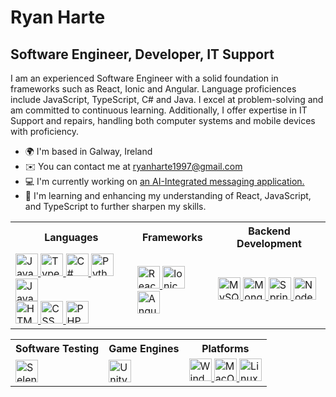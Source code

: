Ryan Harte 
===================================================================================================================================

Software Engineer, Developer, IT Support
--------------------------------------------------

I am an experienced Software Engineer with a solid foundation in frameworks such as React, Ionic and Angular. Language proficiences include JavaScript, TypeScript, C# and Java. I excel at problem-solving and am committed to continuous learning. Additionally, I offer expertise in IT Support and repairs, handling both computer systems and mobile devices with proficiency.

* 🌍  I'm based in Galway, Ireland
* ✉️  You can contact me at [ryanharte1997@gmail.com](mailto:ryanharte1997@gmail.com)
* 💻  I'm currently working on [an AI-Integrated messaging application.](http://github.com/The-Mad-Ryanosaurus/Final-Year-Project.git) 
* 🧠  I'm learning and enhancing my understanding of React, JavaScript, and TypeScript to further sharpen my skills.

<div align="centre">
<table>
    <tr>
        <th>Languages</th>
        <th>Frameworks</th>
        <th>Backend Development</th>
    </tr>
    <tr>
        <td>
            <a href="https://developer.mozilla.org/en-US/docs/Web/JavaScript" target="_blank" rel="noreferrer">
                <img src="https://raw.githubusercontent.com/danielcranney/readme-generator/main/public/icons/skills/javascript-colored.svg" width="36" height="36" alt="JavaScript" />
            </a>
            <a href="https://www.typescriptlang.org/" target="_blank" rel="noreferrer">
                <img src="https://raw.githubusercontent.com/danielcranney/readme-generator/main/public/icons/skills/typescript-colored.svg" width="36" height="36" alt="TypeScript" />
            </a>
            <a href="https://docs.microsoft.com/en-us/dotnet/csharp/" target="_blank" rel="noreferrer">
                <img src="https://raw.githubusercontent.com/danielcranney/readme-generator/main/public/icons/skills/csharp-colored.svg" width="36" height="36" alt="C#" />
            </a>
            <a href="https://www.python.org/" target="_blank" rel="noreferrer">
                <img src="https://raw.githubusercontent.com/danielcranney/readme-generator/main/public/icons/skills/python-colored.svg" width="36" height="36" alt="Python" />
            </a>
            <a href="https://www.oracle.com/java/" target="_blank" rel="noreferrer">
                <img src="https://raw.githubusercontent.com/danielcranney/readme-generator/main/public/icons/skills/java-colored.svg" width="36" height="36" alt="Java" />
            </a>
            <br>
            <a href="https://developer.mozilla.org/en-US/docs/Glossary/HTML5" target="_blank" rel="noreferrer">
                <img src="https://raw.githubusercontent.com/danielcranney/readme-generator/main/public/icons/skills/html5-colored.svg" width="36" height="36" alt="HTML5" />
            </a>
            <a href="https://www.w3.org/Style/CSS/Overview.en.html" target="_blank" rel="noreferrer">
                <img src="https://www.vectorlogo.zone/logos/w3_css/w3_css-official.svg" width="36" height="36" alt="CSS" />
            </a>
            <a href="https://www.php.net/" target="_blank" rel="noreferrer">
                <img src="https://raw.githubusercontent.com/danielcranney/readme-generator/main/public/icons/skills/php-colored.svg" width="36" height="36" alt="PHP" />
            </a>
        </td>
        <td>
            <a href="https://reactjs.org/" target="_blank" rel="noreferrer">
                <img src="https://raw.githubusercontent.com/danielcranney/readme-generator/main/public/icons/skills/react-colored.svg" width="36" height="36" alt="React" />
            </a>
            <a href="https://ionicframework.com/" target="_blank" rel="noreferrer">
                <img src="https://www.vectorlogo.zone/logos/ionicframework/ionicframework-icon.svg" width="36" height="36" alt="Ionic" />
            </a>
            <a href="https://angular.io/" target="_blank" rel="noreferrer">
                <img src="https://raw.githubusercontent.com/danielcranney/readme-generator/main/public/icons/skills/angularjs-colored.svg" width="36" height="36" alt="Angular" />
            </a>
        </td>
        <td>
            <a href="https://www.mysql.com/" target="_blank" rel="noreferrer">
                <img src="https://raw.githubusercontent.com/danielcranney/readme-generator/main/public/icons/skills/mysql-colored.svg" width="36" height="36" alt="MySQL" />
            </a>
            <a href="https://www.mongodb.com/" target="_blank" rel="noreferrer">
                <img src="https://raw.githubusercontent.com/danielcranney/readme-generator/main/public/icons/skills/mongodb-colored.svg" width="36" height="36" alt="MongoDB" />
            </a>
            <a href="https://spring.io/projects/spring-boot" target="_blank" rel="noreferrer">
                <img src="https://www.vectorlogo.zone/logos/springio/springio-icon.svg" width="36" height="36" alt="Spring Boot" />
            </a>
            <a href="https://nodejs.org/en/" target="_blank" rel="noreferrer">
                <img src="https://raw.githubusercontent.com/danielcranney/readme-generator/main/public/icons/skills/nodejs-colored.svg" width="36" height="36" alt="NodeJS" />
            </a>
        </td>
    </tr>
</table>

<table>
    <tr>
        <th>Software Testing</th>
        <th>Game Engines</th>
        <th>Platforms</th>
    </tr>
    <tr>
        <td>
            <a href="https://www.selenium.dev/" target="_blank" rel="noreferrer">
                <img src="https://www.svgrepo.com/show/354321/selenium.svg" width="36" height="36" alt="Selenium" />
            </a>
        </td>
        <td>
            <a href="https://unity.com/" target="_blank" rel="noreferrer">
                <img src="https://www.vectorlogo.zone/logos/unity3d/unity3d-icon.svg" width="36" height="36" alt="Unity" />
            </a>
        </td>
        <td>
            <a href="https://www.microsoft.com/windows/" target="_blank" rel="noreferrer">
                <img src="https://www.svgrepo.com/show/303223/microsoft-windows-22-logo.svg" width="36" height="36" alt="Windows" />
            </a>
            <a href="https://apple.com" target="_blank" rel="noreferrer">
                <img src="https://www.svgrepo.com/show/69341/apple-logo.svg" width="36" height="36" alt="MacOS" />
            </a>
            <a href="https://www.linux.org" target="_blank" rel="noreferrer">
                <img src="https://raw.githubusercontent.com/danielcranney/readme-generator/main/public/icons/skills/linux-colored.svg" width="36" height="36" alt="Linux" />
            </a>
        </td>
    </tr>
</table>
</div>
